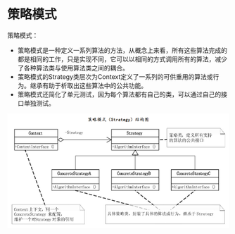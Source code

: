﻿# 策略模式

策略模式：

- 策略模式是一种定义一系列算法的方法，从概念上来看，所有这些算法完成的都是相同的工作，只是实现不同，它可以以相同的方式调用所有的算法，减少了各种算法类与使用算法类之间的耦合。
- 策略模式的Strategy类层次为Context定义了一系列的可供重用的算法或行为。继承有助于析取出这些算法中的公共功能。
- 策略模式还简化了单元测试，因为每个算法都有自己的类，可以通过自己的接口单独测试。

![image-20220730152540380](assets/image-20220730152540380.png)


